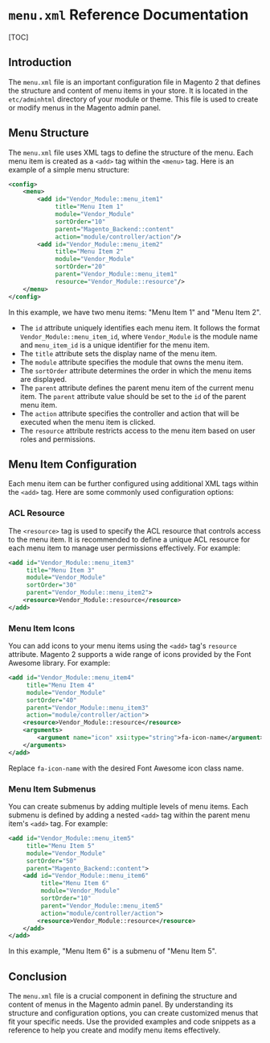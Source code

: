 # `menu.xml` Reference Documentation

[TOC]

## Introduction

The `menu.xml` file is an important configuration file in Magento 2 that defines the structure and content of menu items
in your store. It is located in the `etc/adminhtml` directory of your module or theme. This file is used to create or
modify menus in the Magento admin panel.

## Menu Structure

The `menu.xml` file uses XML tags to define the structure of the menu. Each menu item is created as a `<add>` tag within
the `<menu>` tag. Here is an example of a simple menu structure:

```xml
<config>
    <menu>
        <add id="Vendor_Module::menu_item1"
             title="Menu Item 1"
             module="Vendor_Module"
             sortOrder="10"
             parent="Magento_Backend::content"
             action="module/controller/action"/>
        <add id="Vendor_Module::menu_item2"
             title="Menu Item 2"
             module="Vendor_Module"
             sortOrder="20"
             parent="Vendor_Module::menu_item1"
             resource="Vendor_Module::resource"/>
    </menu>
</config>
```

In this example, we have two menu items: "Menu Item 1" and "Menu Item 2".

- The `id` attribute uniquely identifies each menu item. It follows the format `Vendor_Module::menu_item_id`,
  where `Vendor_Module` is the module name and `menu_item_id` is a unique identifier for the menu item.
- The `title` attribute sets the display name of the menu item.
- The `module` attribute specifies the module that owns the menu item.
- The `sortOrder` attribute determines the order in which the menu items are displayed.
- The `parent` attribute defines the parent menu item of the current menu item. The `parent` attribute value should be
  set to the `id` of the parent menu item.
- The `action` attribute specifies the controller and action that will be executed when the menu item is clicked.
- The `resource` attribute restricts access to the menu item based on user roles and permissions.

## Menu Item Configuration

Each menu item can be further configured using additional XML tags within the `<add>` tag. Here are some commonly used
configuration options:

### ACL Resource

The `<resource>` tag is used to specify the ACL resource that controls access to the menu item. It is recommended to
define a unique ACL resource for each menu item to manage user permissions effectively. For example:

```xml
<add id="Vendor_Module::menu_item3"
     title="Menu Item 3"
     module="Vendor_Module"
     sortOrder="30"
     parent="Vendor_Module::menu_item2">
    <resource>Vendor_Module::resource</resource>
</add>
```

### Menu Item Icons

You can add icons to your menu items using the `<add>` tag's `resource` attribute. Magento 2 supports a wide range of
icons provided by the Font Awesome library. For example:

```xml
<add id="Vendor_Module::menu_item4"
     title="Menu Item 4"
     module="Vendor_Module"
     sortOrder="40"
     parent="Vendor_Module::menu_item3"
     action="module/controller/action">
    <resource>Vendor_Module::resource</resource>
    <arguments>
        <argument name="icon" xsi:type="string">fa-icon-name</argument>
    </arguments>
</add>
```

Replace `fa-icon-name` with the desired Font Awesome icon class name.

### Menu Item Submenus

You can create submenus by adding multiple levels of menu items. Each submenu is defined by adding a nested `<add>` tag
within the parent menu item's `<add>` tag. For example:

```xml
<add id="Vendor_Module::menu_item5"
     title="Menu Item 5"
     module="Vendor_Module"
     sortOrder="50"
     parent="Magento_Backend::content">
    <add id="Vendor_Module::menu_item6"
         title="Menu Item 6"
         module="Vendor_Module"
         sortOrder="10"
         parent="Vendor_Module::menu_item5"
         action="module/controller/action">
        <resource>Vendor_Module::resource</resource>
    </add>
</add>
```

In this example, "Menu Item 6" is a submenu of "Menu Item 5".

## Conclusion

The `menu.xml` file is a crucial component in defining the structure and content of menus in the Magento admin panel. By
understanding its structure and configuration options, you can create customized menus that fit your specific needs. Use
the provided examples and code snippets as a reference to help you create and modify menu items effectively.

